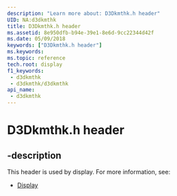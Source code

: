 ```yaml
---
description: "Learn more about: D3Dkmthk.h header"
UID: NA:d3dkmthk
title: D3Dkmthk.h header
ms.assetid: 8e950dfb-b94e-39e1-8e6d-9cc22344d42f
ms.date: 05/09/2018
keywords: ["D3Dkmthk.h header"]
ms.keywords: 
ms.topic: reference
tech.root: display
f1_keywords:
 - d3dkmthk
 - d3dkmthk/d3dkmthk
api_name:
 - d3dkmthk
---
```


# D3Dkmthk.h header


## -description

This header is used by display. For more information, see:

- [Display](../_display/index.md)

